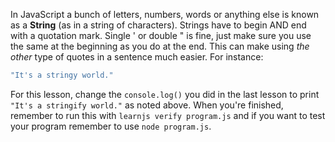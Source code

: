In JavaScript a bunch of letters, numbers, words or anything else is known as a **String** (as in a string of characters). Strings have to begin AND end with a quotation mark. Single ' or double " is fine, just make sure you use the same at the beginning as you do at the end. This can make using *the other* type of quotes in a sentence much easier. For instance:

```javascript
"It's a stringy world."
```

For this lesson, change the `console.log()` you did in the last lesson to print `"It's a stringify world."` as noted above. When you're finished, remember to run this with `learnjs verify program.js` and if you want to test your program remember to use `node program.js`.
